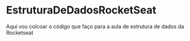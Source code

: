 # EstruturaDeDadosRocketSeat
Aqui vou colcoar o código que faço para a aula de estrutura de dados da Rocketseat 
